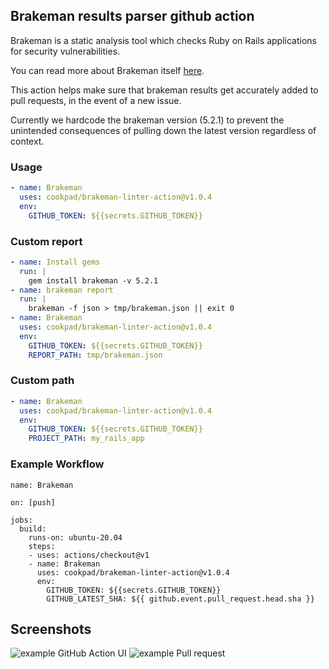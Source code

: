 ## Brakeman results parser github action

Brakeman is a static analysis tool which checks Ruby on Rails applications for security vulnerabilities.

You can read more about Brakeman itself [here](https://github.com/presidentbeef/brakeman).

This action helps make sure that brakeman results get accurately added to pull requests, in the event of a new issue.

Currently we hardcode the brakeman version (5.2.1) to prevent the unintended consequences of pulling down the latest version
regardless of context.

### Usage

```yml
- name: Brakeman
  uses: cookpad/brakeman-linter-action@v1.0.4
  env:
    GITHUB_TOKEN: ${{secrets.GITHUB_TOKEN}}
```

### Custom report

```yml
- name: Install gems
  run: |
    gem install brakeman -v 5.2.1
- name: brakeman report
  run: |
    brakeman -f json > tmp/brakeman.json || exit 0
- name: Brakeman
  uses: cookpad/brakeman-linter-action@v1.0.4
  env:
    GITHUB_TOKEN: ${{secrets.GITHUB_TOKEN}}
    REPORT_PATH: tmp/brakeman.json
```

### Custom path

```yml
- name: Brakeman
  uses: cookpad/brakeman-linter-action@v1.0.4
  env:
    GITHUB_TOKEN: ${{secrets.GITHUB_TOKEN}}
    PROJECT_PATH: my_rails_app
```

### Example Workflow

```
name: Brakeman

on: [push]

jobs:
  build:
    runs-on: ubuntu-20.04
    steps:
    - uses: actions/checkout@v1
    - name: Brakeman
      uses: cookpad/brakeman-linter-action@v1.0.4
      env:
        GITHUB_TOKEN: ${{secrets.GITHUB_TOKEN}}
        GITHUB_LATEST_SHA: ${{ github.event.pull_request.head.sha }}
```

## Screenshots

![example GitHub Action UI](./screenshots/action.png)
![example Pull request](./screenshots/pull_request.png)
